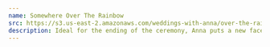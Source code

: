 ```yaml
---
name: Somewhere Over The Rainbow
src: https://s3.us-east-2.amazonaws.com/weddings-with-anna/over-the-rainbow.mp3
description: Ideal for the ending of the ceremony, Anna puts a new face on an old classic.
---
```

